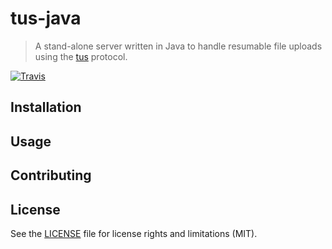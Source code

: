 # tus-java

> A stand-alone server written in Java to handle resumable file uploads using
> the [tus](http://tus.io) protocol.

[![Travis](https://img.shields.io/travis/nerro/tus-java.svg?style=flat-square)](https://travis-ci.org/nerro/tus-java)


## Installation


## Usage


## Contributing


## License

See the [LICENSE](LICENSE) file for license rights and limitations (MIT).
